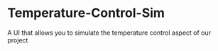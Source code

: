 # Temperature-Control-Sim
A UI that allows you to simulate the temperature control aspect of our project
